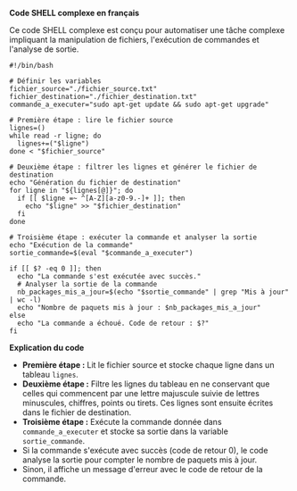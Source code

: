 **Code SHELL complexe en français**

Ce code SHELL complexe est conçu pour automatiser une tâche complexe impliquant la manipulation de fichiers, l'exécution de commandes et l'analyse de sortie.

```shell
#!/bin/bash

# Définir les variables
fichier_source="./fichier_source.txt"
fichier_destination="./fichier_destination.txt"
commande_a_executer="sudo apt-get update && sudo apt-get upgrade"

# Première étape : lire le fichier source
lignes=()
while read -r ligne; do
  lignes+=("$ligne")
done < "$fichier_source"

# Deuxième étape : filtrer les lignes et générer le fichier de destination
echo "Génération du fichier de destination"
for ligne in "${lignes[@]}"; do
  if [[ $ligne =~ ^[A-Z][a-z0-9.-]+ ]]; then
    echo "$ligne" >> "$fichier_destination"
  fi
done

# Troisième étape : exécuter la commande et analyser la sortie
echo "Exécution de la commande"
sortie_commande=$(eval "$commande_a_executer")

if [[ $? -eq 0 ]]; then
  echo "La commande s'est exécutée avec succès."
  # Analyser la sortie de la commande
  nb_packages_mis_a_jour=$(echo "$sortie_commande" | grep "Mis à jour" | wc -l)
  echo "Nombre de paquets mis à jour : $nb_packages_mis_a_jour"
else
  echo "La commande a échoué. Code de retour : $?"
fi
```

**Explication du code**

* **Première étape :** Lit le fichier source et stocke chaque ligne dans un tableau `lignes`.
* **Deuxième étape :** Filtre les lignes du tableau en ne conservant que celles qui commencent par une lettre majuscule suivie de lettres minuscules, chiffres, points ou tirets. Ces lignes sont ensuite écrites dans le fichier de destination.
* **Troisième étape :** Exécute la commande donnée dans `commande_a_executer` et stocke sa sortie dans la variable `sortie_commande`.
* Si la commande s'exécute avec succès (code de retour 0), le code analyse la sortie pour compter le nombre de paquets mis à jour.
* Sinon, il affiche un message d'erreur avec le code de retour de la commande.